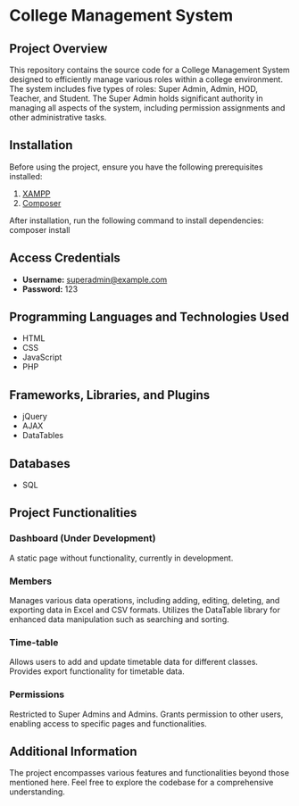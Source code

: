 # College Management System

## Project Overview
This repository contains the source code for a College Management System designed to efficiently manage various roles within a college environment. The system includes five types of roles: Super Admin, Admin, HOD, Teacher, and Student. The Super Admin holds significant authority in managing all aspects of the system, including permission assignments and other administrative tasks.

## Installation
Before using the project, ensure you have the following prerequisites installed:

1. [XAMPP](https://www.apachefriends.org/index.html)
2. [Composer](https://getcomposer.org/)

After installation, run the following command to install dependencies:
composer install


## Access Credentials
- **Username:** superadmin@example.com
- **Password:** 123

## Programming Languages and Technologies Used
- HTML
- CSS
- JavaScript
- PHP

## Frameworks, Libraries, and Plugins
- jQuery
- AJAX
- DataTables

## Databases
- SQL

## Project Functionalities

### Dashboard (Under Development)
A static page without functionality, currently in development.

### Members
Manages various data operations, including adding, editing, deleting, and exporting data in Excel and CSV formats. Utilizes the DataTable library for enhanced data manipulation such as searching and sorting.

### Time-table
Allows users to add and update timetable data for different classes. Provides export functionality for timetable data.

### Permissions
Restricted to Super Admins and Admins. Grants permission to other users, enabling access to specific pages and functionalities.

## Additional Information
The project encompasses various features and functionalities beyond those mentioned here. Feel free to explore the codebase for a comprehensive understanding.

